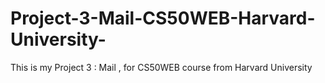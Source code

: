 # Project-3-Mail-CS50WEB-Harvard-University-
This is my Project 3 : Mail , for CS50WEB course from Harvard University 

